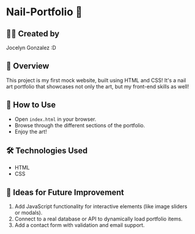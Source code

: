 # Nail-Portfolio 💅

## 👩‍🎨 Created by
Jocelyn Gonzalez :D

## 📝 Overview
This project is my first mock website, built using HTML and CSS! It's a nail art portfolio that showcases not only the art, but my front-end skills as well!

## 🚀 How to Use
- Open `index.html` in your browser.
- Browse through the different sections of the portfolio.
- Enjoy the art!

## 🛠️ Technologies Used
- HTML
- CSS

## 🌱 Ideas for Future Improvement
1. Add JavaScript functionality for interactive elements (like image sliders or modals).
2. Connect to a real database or API to dynamically load portfolio items.
3. Add a contact form with validation and email support.
